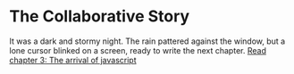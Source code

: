 # The Collaborative Story


It was a dark and stormy night. The rain pattered against the window, but a lone cursor blinked on a screen, ready to write the next chapter.
[Read chapter 3: The arrival of javascript](chapter_2.js)

